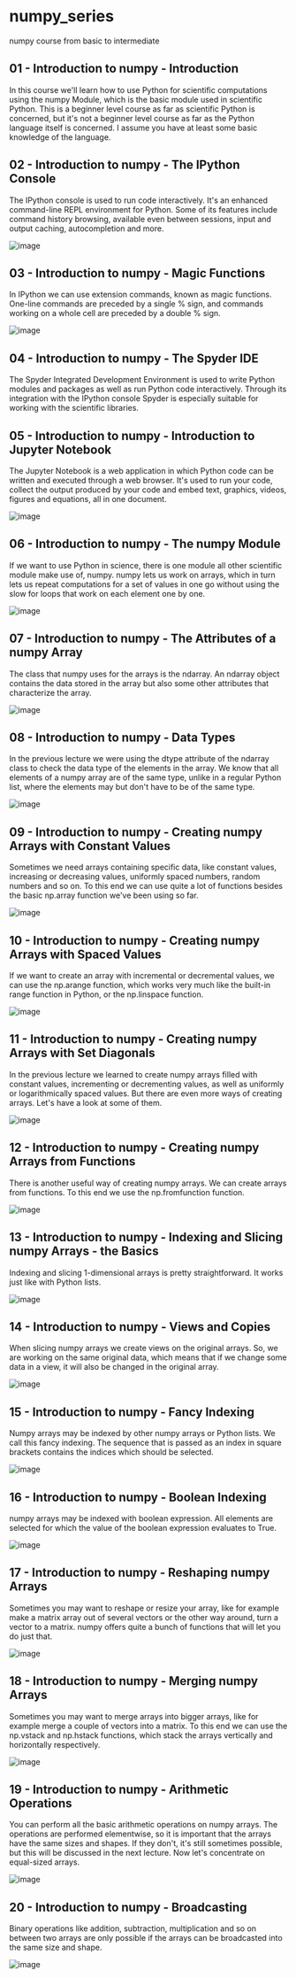 # numpy_series
numpy course from basic to intermediate

## 01 - Introduction to numpy - Introduction
In this course we'll learn how to use Python for scientific computations using the numpy Module, which is the basic module used in scientific Python. This is a beginner level course as far as scientific Python is concerned, but it's not a beginner level course as far as the Python language itself is concerned. I assume you have at least some basic knowledge of the language.

## 02 - Introduction to numpy - The IPython Console
The IPython console is used to run code interactively. It's an enhanced command-line REPL environment for Python. Some of its features include command history browsing, available even between sessions, input and output caching, autocompletion and more.

![image](https://github.com/user-attachments/assets/6706e194-18df-4a85-9e94-4b3d2868f3b3)

## 03 - Introduction to numpy - Magic Functions
In IPython we can use extension commands, known as magic functions. One-line commands are preceded by a single % sign, and commands working on a whole cell are preceded by a double % sign.

![image](https://github.com/user-attachments/assets/fe04c541-9b7e-40ba-bba0-6f4957b797d2)

## 04 - Introduction to numpy - The Spyder IDE
The Spyder Integrated Development Environment is used to write Python modules and packages as well as run Python code interactively. Through its integration with the IPython console Spyder is especially suitable for working with the scientific libraries.

## 05 - Introduction to numpy - Introduction to Jupyter Notebook
The Jupyter Notebook is a web application in which Python code can be written and executed through a web browser. It's used to run your code, collect the output produced by your code and embed text, graphics, videos, figures and equations, all in one document.

![image](https://github.com/user-attachments/assets/32cebbe6-156c-49a5-a879-f6142bcdc3b7)

## 06 - Introduction to numpy - The numpy Module
If we want to use Python in science, there is one module all other scientific module make use of, numpy. numpy lets us work on arrays, which in turn lets us repeat computations for a set of values in one go without using the slow for loops that work on each element one by one.

![image](https://github.com/user-attachments/assets/fc7d9037-ac71-4705-9183-e8f85f618c9f)

## 07 - Introduction to numpy - The Attributes of a numpy Array
The class that numpy uses for the arrays is the ndarray. An ndarray object contains the data stored in the array but also some other attributes that characterize the array. 

![image](https://github.com/user-attachments/assets/d29206f0-74b7-42b9-a4c7-3752b7b6b872)

## 08 - Introduction to numpy - Data Types
In the previous lecture we were using the dtype attribute of the ndarray class to check the data type of the elements in the array. We know that all elements of a numpy array are of the same type, unlike in a regular Python list, where the elements may but don't have to be of the same type.

![image](https://github.com/user-attachments/assets/049b8363-f988-4eea-bd4f-9672bc27e424)

## 09 - Introduction to numpy - Creating numpy Arrays with Constant Values
Sometimes we need arrays containing specific data, like constant values, increasing or decreasing values, uniformly spaced numbers, random numbers and so on. To this end we can use quite a lot of functions besides the basic np.array function we've been using so far.

![image](https://github.com/user-attachments/assets/8e455b09-c5cc-4f15-a708-36bdc4c3d55d)

## 10 - Introduction to numpy - Creating numpy Arrays with Spaced Values
If we want to create an array with incremental or decremental values, we can use the np.arange function, which works very much like the built-in range function in Python, or the np.linspace function.

![image](https://github.com/user-attachments/assets/0816044e-b11f-475a-a2d6-bdb3eb266497)

## 11 - Introduction to numpy - Creating numpy Arrays with Set Diagonals
In the previous lecture we learned to create numpy arrays filled with constant values, incrementing or decrementing values, as well as uniformly or logarithmically spaced values. But there are even more ways of creating arrays. Let's have a look at some of them.

![image](https://github.com/user-attachments/assets/87d4d624-52e7-4fec-980c-ee345bdbf006)

## 12 - Introduction to numpy - Creating numpy Arrays from Functions
There is another useful way of creating numpy arrays. We can create arrays from functions. To this end we use the np.fromfunction function.

![image](https://github.com/user-attachments/assets/dc7ea0b9-439c-451b-a403-9252c55f11c8)

## 13 - Introduction to numpy - Indexing and Slicing numpy Arrays - the Basics
Indexing and slicing 1-dimensional arrays is pretty straightforward. It works just like with Python lists.

![image](https://github.com/user-attachments/assets/6d59ea87-22ea-4afb-a9ab-0f481239b0ce)

## 14 - Introduction to numpy - Views and Copies
When slicing numpy arrays we create views on the original arrays. So, we are working on the same original data, which means that if we change some data in a view, it will also be changed in the original array.

![image](https://github.com/user-attachments/assets/a5450d6a-d5a7-4bc1-8805-6bbd84c8415e)

## 15 - Introduction to numpy - Fancy Indexing
Numpy arrays may be indexed by other numpy arrays or Python lists. We call this fancy indexing. The sequence that is passed as an index in square brackets contains the indices which should be selected.

![image](https://github.com/user-attachments/assets/9045a5e9-b3ec-47d8-8e3f-352c7f140eca)

## 16 - Introduction to numpy - Boolean Indexing
numpy arrays may be indexed with boolean expression. All elements are selected for which the value of the boolean expression evaluates to True.

![image](https://github.com/user-attachments/assets/e3af10b4-a08b-4597-a666-b8d22ba90d78)

## 17 - Introduction to numpy - Reshaping numpy Arrays
Sometimes you may want to reshape or resize your array, like for example make a matrix array out of several vectors or the other way around, turn a vector to a matrix. numpy offers quite a bunch of functions that will let you do just that. 

![image](https://github.com/user-attachments/assets/c2426f1f-61c1-4897-88f0-475d18a1c442)

## 18 - Introduction to numpy - Merging numpy Arrays
Sometimes you may want to merge arrays into bigger arrays, like for example merge a couple of vectors into a matrix. To this end we can use the np.vstack and np.hstack functions, which stack the arrays vertically and horizontally respectively.

![image](https://github.com/user-attachments/assets/ecd7ee48-aaba-4d1a-a021-72b0f709ff2f)

## 19 - Introduction to numpy - Arithmetic Operations
You can perform all the basic arithmetic operations on numpy arrays. The operations are performed elementwise, so it is important that the arrays have the same sizes and shapes. If they don't, it's still sometimes possible, but this will be discussed in the next lecture. Now let's concentrate on equal-sized arrays.

![image](https://github.com/user-attachments/assets/030ac81e-5d40-4c33-90f4-36334d1d1604)

## 20 - Introduction to numpy - Broadcasting
Binary operations like addition, subtraction, multiplication and so on between two arrays are only possible if the arrays can be broadcasted into the same size and shape.

![image](https://github.com/user-attachments/assets/d2abbeb1-e3c7-4b8e-8b79-8680c265d2e4)

## 

## 

## 

## 

## 

## 

## 

## 

## 

## 

